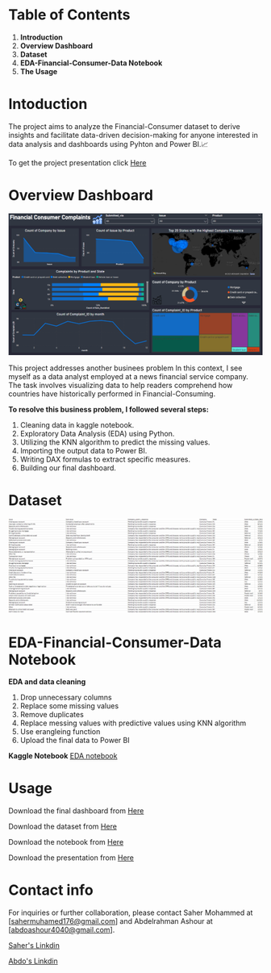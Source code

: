 # Table of Contents
1. **Introduction**
2. **Overview Dashboard**
4. **Dataset**
5. **EDA-Financial-Consumer-Data Notebook**
6. **The Usage**

# Intoduction
The project aims to analyze the Financial-Consumer dataset to derive insights and facilitate data-driven decision-making for anyone interested in data analysis and dashboards using Pyhton and Power BI.📈

To get the project presentation click [Here](https://github.com/sahermuhamed1/Financial-Consumer-Data/blob/main/Financial%20Consumer.pptx)

# Overview Dashboard
![Dashboard](Dashboard0.png)

This project addresses another businees problem In this context, I see myself as a data analyst employed at a news financial service company. The task involves visualizing data to help readers comprehend how countries have historically performed in Financial-Consuming.

**To resolve this business problem, I followed several steps:**

1. Cleaning data in kaggle notebook.
2. Exploratory Data Analysis (EDA) using Python.
3. Utilizing the KNN algorithm to predict the missing values.
4. Importing the output data to Power BI.
5. Writing DAX formulas to extract specific measures.
6. Building our final dashboard.


# Dataset
![Dataset](dataset.png)


# EDA-Financial-Consumer-Data Notebook

**EDA and data cleaning**
1. Drop unnecessary columns
2. Replace some missing values
3. Remove duplicates
4. Replace messing values with predictive values using KNN algorithm
5. Use erangleing function
6. Upload the final data to Power BI

**Kaggle Notebook**
[EDA notebook](https://github.com/sahermuhamed1/Financial-Consumer-Data/blob/main/eda-financial-consumer-data.ipynb)

# Usage
Download the final dashboard from [Here](https://github.com/sahermuhamed1/Financial-Consumer-Data/blob/main/FInancial%20consumer%20project.pbix)

Download the dataset from [Here](https://github.com/sahermuhamed1/Financial-Consumer-Data/blob/main/Financial_Consumer_data111.csv)

Download the notebook from [Here](https://github.com/sahermuhamed1/Financial-Consumer-Data/blob/main/eda-financial-consumer-data.ipynb)

Download the presentation from [Here](https://github.com/sahermuhamed1/Financial-Consumer-Data/blob/main/Financial%20Consumer.pptx)
# Contact info
For inquiries or further collaboration, please contact Saher Mohammed at [sahermuhamed176@gmail.com] and Abdelrahman Ashour at [abdoashour4040@gmail.com].

[Saher's Linkdin](https://www.linkedin.com/in/sahermuhamed/)

[Abdo's Linkdin](https://www.linkedin.com/in/abdo-ashour-9467b623a/)

